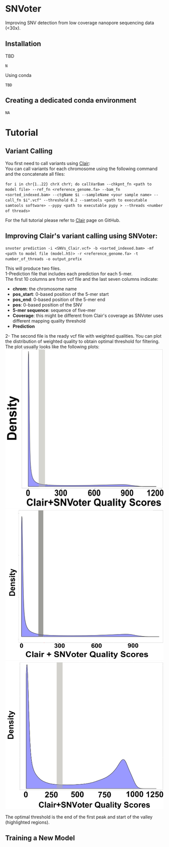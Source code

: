 SNVoter
=============

Improving SNV detection from low coverage nanopore sequencing data (<30x).

## Installation

TBD

```
N
```

Using conda

```
TBD
```
## Creating a dedicated conda environment

```
NA
```  
  
# Tutorial

## Variant Calling
You first need to call variants using [Clair](https://github.com/HKU-BAL/Clair):   
You can call variants for each chromosome using the following command and the concatenate all files:  

`for i in chr{1..22} chrX chrY; do callVarBam --chkpnt_fn <path to model file> --ref_fn <reference_genome.fa> --bam_fn <sorted_indexed.bam> --ctgName $i --sampleName <your sample name> --call_fn $i".vcf" --threshold 0.2 --samtools <path to executable samtools software> --pypy <path to executable pypy > --threads <number of threads>`

For the full tutorial please refer to [Clair](https://github.com/HKU-BAL/Clair) page on GitHub.  

## Improving Clair's variant calling using SNVoter:  

`snvoter prediction -i <SNVs_Clair.vcf> -b <sorted_indexed.bam> -mf <path to model file (model.h5)> -r <reference_genome.fa> -t number_of_threads -o output_prefix`  

This will produce two files.  
1-Prediction file that includes each prediction for each 5-mer.  
The first 10 columns are from vcf file and the last seven columns indicate:  
   - **chrom**: the chromosome name
   - **pos_start**:   0-based position of the 5-mer start
   - **pos_end**:   0-based position of the 5-mer end
   - **pos**:   0-based position of the SNV
   - **5-mer sequence**:  sequence of five-mer
   - **Coverage**: this might be different from Clair's coverage as SNVoter uses different mapping quality threshold
   - **Prediction**  

2- The second file is the ready vcf file with weighted qualities.
You can plot the distribution of weighted quality to obtain optimal threshold for filtering. The plot usually looks like the following plots:  
![Quality distribution of 10x coverage data](docs/images/QualDist10x.png)  
![Quality distribution of 18x coverage data](docs/images/QualDist18x.png)  
![Quality distribution of 22x coverage data](docs/images/QualDist22x.png)  

The optimal threshold is the end of the first peak and start of the valley (highlighted regions).  

## Training a New Model